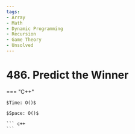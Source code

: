 ```yaml
---
tags:
- Array
- Math
- Dynamic Programming
- Recursion
- Game Theory
- Unsolved
---
```



# 486. Predict the Winner

=== "C++"

    $Time: O()$

    $Space: O()$

    ``` c++
    ```